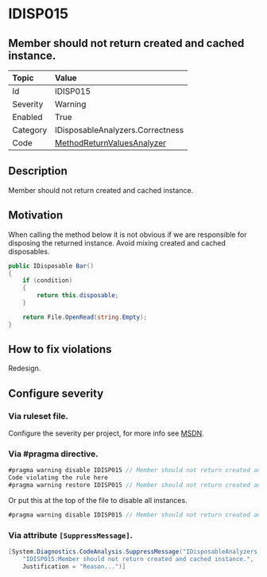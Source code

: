 # IDISP015
## Member should not return created and cached instance.

| Topic    | Value
| :--      | :--
| Id       | IDISP015
| Severity | Warning
| Enabled  | True
| Category | IDisposableAnalyzers.Correctness
| Code     | [MethodReturnValuesAnalyzer](https://github.com/DotNetAnalyzers/IDisposableAnalyzers/blob/master/IDisposableAnalyzers/Analyzers/MethodReturnValuesAnalyzer.cs)

## Description

Member should not return created and cached instance.

## Motivation

When calling the method below it is not obvious if we are responsible for disposing the returned instance.
Avoid mixing created and cached disposables.

```cs
public IDisposable Bar()
{
    if (condition)
    {
        return this.disposable;
    }

    return File.OpenRead(string.Empty);
}
```

## How to fix violations

Redesign.

<!-- start generated config severity -->
## Configure severity

### Via ruleset file.

Configure the severity per project, for more info see [MSDN](https://msdn.microsoft.com/en-us/library/dd264949.aspx).

### Via #pragma directive.
```C#
#pragma warning disable IDISP015 // Member should not return created and cached instance.
Code violating the rule here
#pragma warning restore IDISP015 // Member should not return created and cached instance.
```

Or put this at the top of the file to disable all instances.
```C#
#pragma warning disable IDISP015 // Member should not return created and cached instance.
```

### Via attribute `[SuppressMessage]`.

```C#
[System.Diagnostics.CodeAnalysis.SuppressMessage("IDisposableAnalyzers.Correctness", 
    "IDISP015:Member should not return created and cached instance.", 
    Justification = "Reason...")]
```
<!-- end generated config severity -->